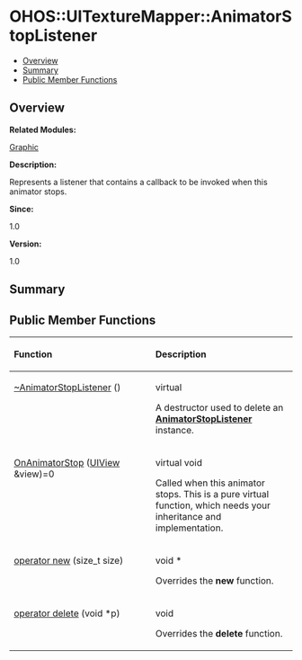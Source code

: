 # OHOS::UITextureMapper::AnimatorStopListener<a name="EN-US_TOPIC_0000001054799627"></a>

-   [Overview](#section1787132500165634)
-   [Summary](#section903034545165634)
-   [Public Member Functions](#pub-methods)

## **Overview**<a name="section1787132500165634"></a>

**Related Modules:**

[Graphic](graphic.md)

**Description:**

Represents a listener that contains a callback to be invoked when this animator stops.

**Since:**

1.0

**Version:**

1.0

## **Summary**<a name="section903034545165634"></a>

## Public Member Functions<a name="pub-methods"></a>

<a name="table173336716165634"></a>
<table><thead align="left"><tr id="row1570690330165634"><th class="cellrowborder" valign="top" width="50%" id="mcps1.1.3.1.1"><p id="p921681003165634"><a name="p921681003165634"></a><a name="p921681003165634"></a>Function</p>
</th>
<th class="cellrowborder" valign="top" width="50%" id="mcps1.1.3.1.2"><p id="p28857077165634"><a name="p28857077165634"></a><a name="p28857077165634"></a>Description</p>
</th>
</tr>
</thead>
<tbody><tr id="row136621173165634"><td class="cellrowborder" valign="top" width="50%" headers="mcps1.1.3.1.1 "><p id="p2085789336165634"><a name="p2085789336165634"></a><a name="p2085789336165634"></a><a href="graphic.md#ga7165af78c57699d722f5264dcdf5d6dd">~AnimatorStopListener</a> ()</p>
</td>
<td class="cellrowborder" valign="top" width="50%" headers="mcps1.1.3.1.2 "><p id="p517881933165634"><a name="p517881933165634"></a><a name="p517881933165634"></a>virtual</p>
<p id="p240597614165634"><a name="p240597614165634"></a><a name="p240597614165634"></a>A destructor used to delete an <strong id="b1770063436165634"><a name="b1770063436165634"></a><a name="b1770063436165634"></a><a href="ohos-uitexturemapper-animatorstoplistener.md">AnimatorStopListener</a></strong> instance.</p>
</td>
</tr>
<tr id="row1892066176165634"><td class="cellrowborder" valign="top" width="50%" headers="mcps1.1.3.1.1 "><p id="p1501635401165634"><a name="p1501635401165634"></a><a name="p1501635401165634"></a><a href="graphic.md#ga20fee882d590dd429742acff4357ea67">OnAnimatorStop</a> (<a href="ohos-uiview.md">UIView</a> &amp;view)=0</p>
</td>
<td class="cellrowborder" valign="top" width="50%" headers="mcps1.1.3.1.2 "><p id="p1546275502165634"><a name="p1546275502165634"></a><a name="p1546275502165634"></a>virtual void</p>
<p id="p1728618303165634"><a name="p1728618303165634"></a><a name="p1728618303165634"></a>Called when this animator stops. This is a pure virtual function, which needs your inheritance and implementation.</p>
</td>
</tr>
<tr id="row1040702207165634"><td class="cellrowborder" valign="top" width="50%" headers="mcps1.1.3.1.1 "><p id="p660579419165634"><a name="p660579419165634"></a><a name="p660579419165634"></a><a href="graphic.md#ga4854963aa969ee20a6cd174a70f5cd23">operator new</a> (size_t size)</p>
</td>
<td class="cellrowborder" valign="top" width="50%" headers="mcps1.1.3.1.2 "><p id="p108160520165634"><a name="p108160520165634"></a><a name="p108160520165634"></a>void *</p>
<p id="p1320449519165634"><a name="p1320449519165634"></a><a name="p1320449519165634"></a>Overrides the <strong id="b1683129798165634"><a name="b1683129798165634"></a><a name="b1683129798165634"></a>new</strong> function.</p>
</td>
</tr>
<tr id="row2072845034165634"><td class="cellrowborder" valign="top" width="50%" headers="mcps1.1.3.1.1 "><p id="p835712132165634"><a name="p835712132165634"></a><a name="p835712132165634"></a><a href="graphic.md#gadf1997a0f56ac2b220e7f0f8e8e0a6ef">operator delete</a> (void *p)</p>
</td>
<td class="cellrowborder" valign="top" width="50%" headers="mcps1.1.3.1.2 "><p id="p1884900164165634"><a name="p1884900164165634"></a><a name="p1884900164165634"></a>void</p>
<p id="p1781952609165634"><a name="p1781952609165634"></a><a name="p1781952609165634"></a>Overrides the <strong id="b215887003165634"><a name="b215887003165634"></a><a name="b215887003165634"></a>delete</strong> function.</p>
</td>
</tr>
</tbody>
</table>

